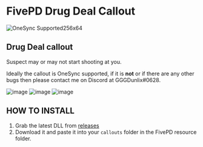 # FivePD Drug Deal Callout

![OneSync Supported256x64](https://user-images.githubusercontent.com/33298379/212430652-27d81ef8-e502-4412-b578-d763a0d83c5a.png)


## Drug Deal callout 

Suspect may or may not start shooting at you. 

Ideally the callout is OneSync supported, if it is **not** or if there are any other bugs then please contact me on Discord at GGGDunlix#0628.

![image](https://user-images.githubusercontent.com/33298379/212430997-20d9d0e7-cb54-4741-b7a0-f332e7ae0193.png)
![image](https://user-images.githubusercontent.com/33298379/212431018-4b1a5d66-b010-470d-83e0-75c7b487cb6c.png)
![image](https://user-images.githubusercontent.com/33298379/212431568-3a4f6fef-8cd0-45d6-a603-4f172db7ac6e.png)

## HOW TO INSTALL
1. Grab the latest DLL from [releases](/releases)
2. Download it and paste it into your `callouts` folder in the FivePD resource folder.
